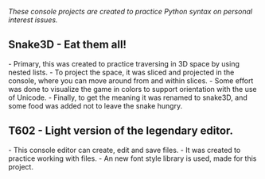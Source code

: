 <i>These console projects are created to practice Python syntax on personal interest issues.</i>

<h2>Snake3D - Eat them all!</h2>
- Primary, this was created to practice traversing in 3D space by using nested lists.
- To project the space, it was sliced and projected in the console, where you can move around from and within slices.
- Some effort was done to visualize the game in colors to support orientation with the use of Unicode.
- Finally, to get the meaning it was renamed to snake3D, and some food was added not to leave the snake hungry.

<h2>T602 - Light version of the legendary editor.</h2>
- This console editor can create, edit and save files.
- It was created to practice working with files.
- An new font style library is used, made for this project.
